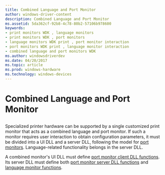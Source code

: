 ```yaml
---
title: Combined Language and Port Monitor
author: windows-driver-content
description: Combined Language and Port Monitor
ms.assetid: 5da362cf-92b8-4c78-80b2-57106b978600
keywords:
- print monitors WDK , language monitors
- print monitors WDK , port monitors
- language monitors WDK print , port monitor interaction
- port monitors WDK print , language monitor interaction
- combined language and port monitors WDK
ms.author: windowsdriverdev
ms.date: 04/20/2017
ms.topic: article
ms.prod: windows-hardware
ms.technology: windows-devices
---
```


# Combined Language and Port Monitor


## <a href="" id="ddk-combined-language-and-port-monitor-gg"></a>


Specialized printer hardware can be supported by a single customized print monitor that acts as a combined language and port monitor. If such a monitor requires user interaction to obtain configuration parameters, it must be divided into a UI DLL and a server DLL, following the model for [port monitors](port-monitors.md). Language-related functionality belongs in the server DLL.

A combined monitor's UI DLL must define [port monitor client DLL functions](port-monitor-client-dll-functions.md). Its server DLL must define both [port monitor server DLL functions](port-monitor-server-dll-functions.md) and [language monitor functions](language-monitor-functions.md).

 

 




